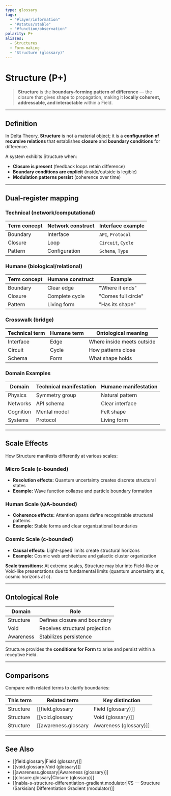 ```yaml
---
type: glossary
tags:
  - "#layer/information"
  - "#status/stable"
  - "#function/observation"
polarity: P+
aliases:
  - Structures
  - Form-making
  - "Structure (glossary)"
---
```


# Structure (P+)

> **Structure** is the **boundary-forming pattern of difference** — the closure that gives shape to propagation, making it **locally coherent, addressable, and interactable** within a Field.

---

## Definition

In Delta Theory, **Structure** is not a material object; it is a **configuration of recursive relations** that establishes **closure** and **boundary conditions** for difference.

A system exhibits Structure when:
- **Closure is present** (feedback loops retain difference)
- **Boundary conditions are explicit** (inside/outside is legible)
- **Modulation patterns persist** (coherence over time)

---

## Dual‑register mapping

### Technical (network/computational)

| Term concept | Network construct | Interface example |
|-------------|------------------|-------------------|
| Boundary | Interface | `API`, `Protocol` |
| Closure | Loop | `Circuit`, `Cycle` |
| Pattern | Configuration | `Schema`, `Type` |

### Humane (biological/relational)

| Term concept | Humane construct | Example |
|-------------|------------------|----------|
| Boundary | Clear edge | "Where it ends" |
| Closure | Complete cycle | "Comes full circle" |
| Pattern | Living form | "Has its shape" |

### Crosswalk (bridge)

| Technical term | Humane term | Ontological meaning |
|---------------|-------------|-------------------|
| Interface | Edge | Where inside meets outside |
| Circuit | Cycle | How patterns close |
| Schema | Form | What shape holds |

### Domain Examples

| Domain | Technical manifestation | Humane manifestation |
|--------|------------------------|---------------------|
| Physics | Symmetry group | Natural pattern |
| Networks | API schema | Clear interface |
| Cognition | Mental model | Felt shape |
| Systems | Protocol | Living form |

---

## Scale Effects

How Structure manifests differently at various scales:

### Micro Scale (ε-bounded)
- **Resolution effects:** Quantum uncertainty creates discrete structural states
- **Example:** Wave function collapse and particle boundary formation

### Human Scale (ψA-bounded)
- **Coherence effects:** Attention spans define recognizable structural patterns
- **Example:** Stable forms and clear organizational boundaries

### Cosmic Scale (c-bounded)
- **Causal effects:** Light-speed limits create structural horizons
- **Example:** Cosmic web architecture and galactic cluster organization

**Scale transitions:** At extreme scales, Structure may blur into Field-like or Void-like presentations due to fundamental limits (quantum uncertainty at ε, cosmic horizons at c).

---

## Ontological Role

| Domain | Role |
|--------|------|
| Structure | Defines closure and boundary |
| Void | Receives structural projection |
| Awareness | Stabilizes persistence |

Structure provides the **conditions for Form** to arise and persist within a receptive Field.

---

## Comparisons

Compare with related terms to clarify boundaries:

| This term | Related term | Key distinction |
|-----------|-------------|----------------|
| Structure | [[field.glossary|Field (glossary)]] | Structure provides form; Field provides access |
| Structure | [[void.glossary|Void (glossary)]] | Structure has boundaries; Void is opaque |
| Structure | [[awareness.glossary|Awareness (glossary)]] | Structure creates patterns; Awareness maintains coherence |

---

## See Also

- [[field.glossary|Field (glossary)]]
- [[void.glossary|Void (glossary)]]
- [[awareness.glossary|Awareness (glossary)]]
- [[closure.glossary|Closure (glossary)]]
- [[nabla-s-structure-differentiation-gradient.modulator|∇S — Structure (Sarkisian) Differentiation Gradient (modulator)]]